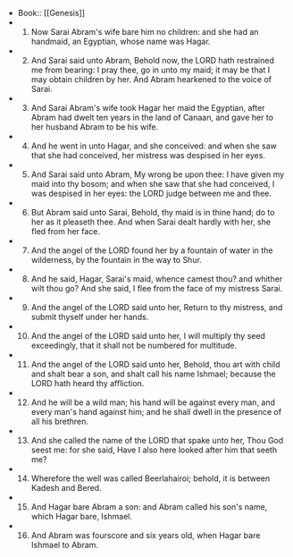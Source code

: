 - Book:: [[Genesis]]
- 1. Now Sarai Abram's wife bare him no children: and she had an handmaid, an Egyptian, whose name was Hagar.
- 2. And Sarai said unto Abram, Behold now, the LORD hath restrained me from bearing: I pray thee, go in unto my maid; it may be that I may obtain children by her. And Abram hearkened to the voice of Sarai.
- 3. And Sarai Abram's wife took Hagar her maid the Egyptian, after Abram had dwelt ten years in the land of Canaan, and gave her to her husband Abram to be his wife.
- 4. And he went in unto Hagar, and she conceived: and when she saw that she had conceived, her mistress was despised in her eyes.
- 5. And Sarai said unto Abram, My wrong be upon thee: I have given my maid into thy bosom; and when she saw that she had conceived, I was despised in her eyes: the LORD judge between me and thee.
- 6. But Abram said unto Sarai, Behold, thy maid is in thine hand; do to her as it pleaseth thee. And when Sarai dealt hardly with her, she fled from her face.
- 7. And the angel of the LORD found her by a fountain of water in the wilderness, by the fountain in the way to Shur.
- 8. And he said, Hagar, Sarai's maid, whence camest thou? and whither wilt thou go? And she said, I flee from the face of my mistress Sarai.
- 9. And the angel of the LORD said unto her, Return to thy mistress, and submit thyself under her hands.
- 10. And the angel of the LORD said unto her, I will multiply thy seed exceedingly, that it shall not be numbered for multitude.
- 11. And the angel of the LORD said unto her, Behold, thou art with child and shalt bear a son, and shalt call his name Ishmael; because the LORD hath heard thy affliction.
- 12. And he will be a wild man; his hand will be against every man, and every man's hand against him; and he shall dwell in the presence of all his brethren.
- 13. And she called the name of the LORD that spake unto her, Thou God seest me: for she said, Have I also here looked after him that seeth me?
- 14. Wherefore the well was called Beerlahairoi; behold, it is between Kadesh and Bered.
- 15. And Hagar bare Abram a son: and Abram called his son's name, which Hagar bare, Ishmael.
- 16. And Abram was fourscore and six years old, when Hagar bare Ishmael to Abram.
